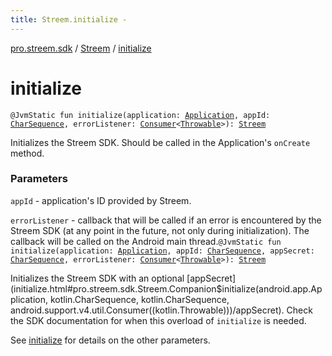 ```yaml
---
title: Streem.initialize - 
---
```


[pro.streem.sdk](../index.html) / [Streem](index.html) / [initialize](./initialize.html)

# initialize

`@JvmStatic fun initialize(application: `[`Application`](https://developer.android.com/reference/android/app/Application.html)`, appId: `[`CharSequence`](https://kotlinlang.org/api/latest/jvm/stdlib/kotlin/-char-sequence/index.html)`, errorListener: `[`Consumer`](https://developer.android.com/reference/android/support/v4/util/Consumer.html)`<`[`Throwable`](https://kotlinlang.org/api/latest/jvm/stdlib/kotlin/-throwable/index.html)`>): `[`Streem`](index.html)

Initializes the Streem SDK. Should be called in the Application's `onCreate` method.

### Parameters

`appId` - application's ID provided by Streem.

`errorListener` - callback that will be called if an error is encountered by the
Streem SDK (at any point in the future, not only during initialization). The callback
will be called on the Android main thread.`@JvmStatic fun initialize(application: `[`Application`](https://developer.android.com/reference/android/app/Application.html)`, appId: `[`CharSequence`](https://kotlinlang.org/api/latest/jvm/stdlib/kotlin/-char-sequence/index.html)`, appSecret: `[`CharSequence`](https://kotlinlang.org/api/latest/jvm/stdlib/kotlin/-char-sequence/index.html)`, errorListener: `[`Consumer`](https://developer.android.com/reference/android/support/v4/util/Consumer.html)`<`[`Throwable`](https://kotlinlang.org/api/latest/jvm/stdlib/kotlin/-throwable/index.html)`>): `[`Streem`](index.html)

Initializes the Streem SDK with an optional [appSecret](initialize.html#pro.streem.sdk.Streem.Companion$initialize(android.app.Application, kotlin.CharSequence, kotlin.CharSequence, android.support.v4.util.Consumer((kotlin.Throwable)))/appSecret). Check the SDK documentation for
when this overload of `initialize` is needed.

See [initialize](./initialize.html) for details on the other parameters.

